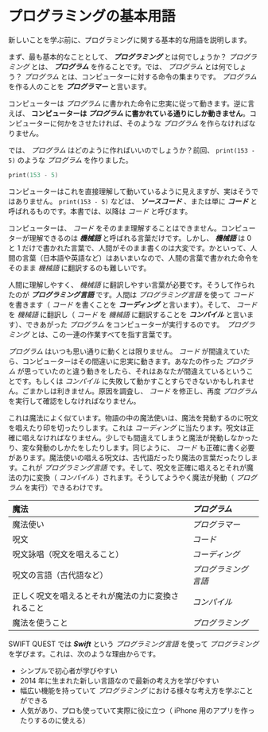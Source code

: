 # プログラミングの基本用語

新しいことを学ぶ前に、プログラミングに関する基本的な用語を説明します。

まず、最も基本的なこととして、 **_プログラミング_** とは何でしょうか？ _プログラミング_ とは、 **_プログラム_** を作ることです。では、 _プログラム_ とは何でしょう？ _プログラム_ とは、コンピューターに対する命令の集まりです。 _プログラム_ を作る人のことを **_プログラマー_** と言います。

コンピューターは _プログラム_ に書かれた命令に忠実に従って動きます。逆に言えば、 **コンピューターは _プログラム_ に書かれている通りにしか動きません**。コンピューターに何かをさせたければ、そのような _プログラム_ を作らなければなりません。

では、 _プログラム_ はどのように作ればいいのでしょうか？前回、 `print(153 - 5)` のような _プログラム_ を作りました。

```swift
print(153 - 5)
```

コンピューターはこれを直接理解して動いているように見えますが、実はそうではありません。 `print(153 - 5)` などは、 **_ソースコード_** 、または単に **_コード_** と呼ばれるものです。本書では、以降は _コード_ と呼びます。

コンピューターは、 _コード_ をそのまま理解することはできません。コンピューターが理解できるのは **_機械語_** と呼ばれる言葉だけです。しかし、 **_機械語_** は 0 と 1 だけで書かれた言葉で、人間がそのまま書くのは大変です。かといって、人間の言葉（日本語や英語など）はあいまいなので、人間の言葉で書かれた命令をそのまま _機械語_ に翻訳するのも難しいです。

人間に理解しやすく、 _機械語_ に翻訳しやすい言葉が必要です。そうして作られたのが **_プログラミング言語_** です。人間は _プログラミング言語_ を使って _コード_ を書きます（ _コード_ を書くことを **_コーディング_** と言います）。そして、 _コード_ を _機械語_ に翻訳し（ _コード_ を _機械語_ に翻訳することを **_コンパイル_** と言います）、できあがった _プログラム_ をコンピューターが実行するのです。　_プログラミング_ とは、この一連の作業すべてを指す言葉です。

_プログラム_ はいつも思い通りに動くとは限りません。 _コード_ が間違えていたら、コンピューターはその間違いに忠実に動きます。あなたの作った _プログラム_ が思っていたのと違う動きをしたら、それはあなたが間違えているということです。もしくは _コンパイル_ に失敗して動かすことすらできないかもしれません。ごまかしは利きません。原因を調査し、 _コード_ を修正し、再度 _プログラム_ を実行して確認をしなければなりません。

これは魔法によく似ています。物語の中の魔法使いは、魔法を発動するのに呪文を唱えたり印を切ったりします。これは _コーディング_ に当たります。呪文は正確に唱えなければなりません。少しでも間違えてしまうと魔法が発動しなかったり、変な発動のしかたをしたりします。同じように、 _コード_ も正確に書く必要があります。魔法使いの唱える呪文は、古代語だったり魔法の言葉だったりします。これが _プログラミング言語_ です。そして、呪文を正確に唱えるとそれが魔法の力に変換（ _コンパイル_ ）されます。そうしてようやく魔法が発動（ _プログラム_ を実行）できるわけです。

| 魔法 | _プログラム_ |
|:---|:---|
| 魔法使い | _プログラマー_ |
| 呪文 | _コード_ |
| 呪文詠唱（呪文を唱えること） | _コーディング_ |
| 呪文の言語（古代語など） | _プログラミング言語_ |
| 正しく呪文を唱えるとそれが魔法の力に変換されること | _コンパイル_ |
| 魔法を使うこと | _プログラミング_ |

SWIFT QUEST では **_Swift_** という _プログラミング言語_ を使って _プログラミング_ を学びます。これは、次のような理由からです。

- シンプルで初心者が学びやすい
- 2014 年に生まれた新しい言語なので最新の考え方を学びやすい
- 幅広い機能を持っていて _プログラミング_ における様々な考え方を学ぶことができる
- 人気があり、プロも使っていて実際に役に立つ（ iPhone 用のアプリを作ったりするのに使える）

